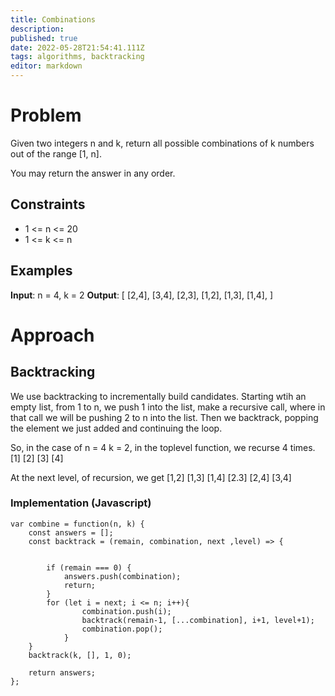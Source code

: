 ```yaml
---
title: Combinations
description: 
published: true
date: 2022-05-28T21:54:41.111Z
tags: algorithms, backtracking
editor: markdown
---
```


# Problem
Given two integers n and k, return all possible combinations of k numbers out of the range [1, n].

You may return the answer in any order.

## Constraints
- 1 <= n <= 20
- 1 <= k <= n

## Examples

**Input**: n = 4, k = 2
**Output**:
[
  [2,4],
  [3,4],
  [2,3],
  [1,2],
  [1,3],
  [1,4],
]

# Approach
## Backtracking
We use backtracking to incrementally build candidates. Starting wtih an empty list, from 1 to n, we push 1 into the list, make a recursive call, where in that call we will be pushing 2 to n into the list. Then we backtrack, popping the element we just added and continuing the loop. 

So, in the case of n = 4 k = 2, in the toplevel function, 
we recurse 4 times. 
[1]
[2]
[3]
[4]

At the next level, of recursion, we get
[1,2]
[1,3]
[1,4]
[2.3]
[2,4]
[3,4]

### Implementation (Javascript)
```
var combine = function(n, k) {
    const answers = [];
    const backtrack = (remain, combination, next ,level) => {
    
 
        if (remain === 0) {
            answers.push(combination);
            return;
        }
        for (let i = next; i <= n; i++){
                combination.push(i);
                backtrack(remain-1, [...combination], i+1, level+1);
                combination.pop();
            }
    }
    backtrack(k, [], 1, 0);

    return answers;
};
```
